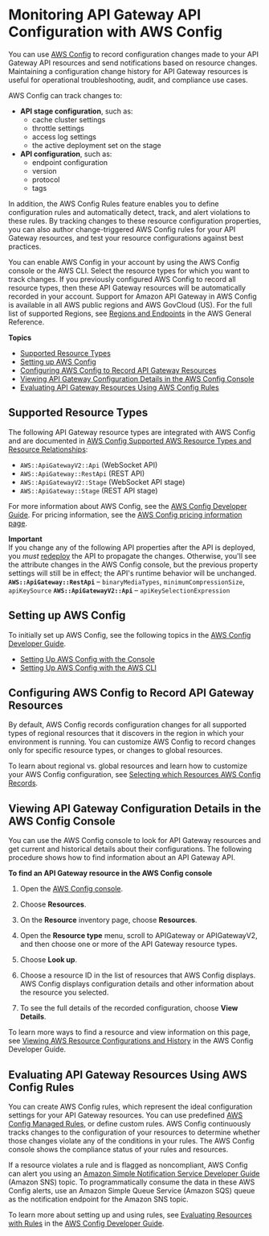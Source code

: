 # Monitoring API Gateway API Configuration with AWS Config<a name="apigateway-config"></a>

You can use [AWS Config](https://aws.amazon.com/config/) to record configuration changes made to your API Gateway API resources and send notifications based on resource changes\. Maintaining a configuration change history for API Gateway resources is useful for operational troubleshooting, audit, and compliance use cases\.

AWS Config can track changes to:
+ **API stage configuration**, such as:
  + cache cluster settings
  + throttle settings
  + access log settings
  + the active deployment set on the stage
+ **API configuration**, such as:
  + endpoint configuration
  + version
  + protocol
  + tags

In addition, the AWS Config Rules feature enables you to define configuration rules and automatically detect, track, and alert violations to these rules\. By tracking changes to these resource configuration properties, you can also author change\-triggered AWS Config rules for your API Gateway resources, and test your resource configurations against best practices\.

You can enable AWS Config in your account by using the AWS Config console or the AWS CLI\. Select the resource types for which you want to track changes\. If you previously configured AWS Config to record all resource types, then these API Gateway resources will be automatically recorded in your account\. Support for Amazon API Gateway in AWS Config is available in all AWS public regions and AWS GovCloud \(US\)\. For the full list of supported Regions, see [Regions and Endpoints](https://docs.aws.amazon.com/general/latest/gr/rande.html#apigateway_region) in the AWS General Reference\.

**Topics**
+ [Supported Resource Types](#apigateway-config-resources-rules)
+ [Setting up AWS Config](#apigateway-config-setup)
+ [Configuring AWS Config to Record API Gateway Resources](#apigateway-config-configuring)
+ [Viewing API Gateway Configuration Details in the AWS Config Console](#apigateway-config-console)
+ [Evaluating API Gateway Resources Using AWS Config Rules](#apigateway-config-rules)

## Supported Resource Types<a name="apigateway-config-resources-rules"></a>

The following API Gateway resource types are integrated with AWS Config and are documented in [AWS Config Supported AWS Resource Types and Resource Relationships](https://docs.aws.amazon.com/config/latest/developerguide/resource-config-reference.html):
+ `AWS::ApiGatewayV2::Api` \(WebSocket API\)
+ `AWS::ApiGateway::RestApi` \(REST API\)
+ `AWS::ApiGatewayV2::Stage` \(WebSocket API stage\)
+ `AWS::ApiGateway::Stage` \(REST API stage\)

For more information about AWS Config, see the [AWS Config Developer Guide](https://docs.aws.amazon.com/config/latest/developerguide/)\. For pricing information, see the [AWS Config pricing information page](https://aws.amazon.com/config/pricing/)\.

**Important**  
If you change any of the following API properties after the API is deployed, you *must* [redeploy](how-to-deploy-api.md) the API to propagate the changes\. Otherwise, you'll see the attribute changes in the AWS Config console, but the previous property settings will still be in effect; the API's runtime behavior will be unchanged\.  
**`AWS::ApiGateway::RestApi`** – `binaryMediaTypes`, `minimumCompressionSize`, `apiKeySource`
**`AWS::ApiGatewayV2::Api`** – `apiKeySelectionExpression`

## Setting up AWS Config<a name="apigateway-config-setup"></a>

To initially set up AWS Config, see the following topics in the [AWS Config Developer Guide](https://docs.aws.amazon.com/config/latest/developerguide/)\.
+ [Setting Up AWS Config with the Console](https://docs.aws.amazon.com/config/latest/developerguide/gs-console.html)
+ [Setting Up AWS Config with the AWS CLI](https://docs.aws.amazon.com/config/latest/developerguide/gs-cli.html)

## Configuring AWS Config to Record API Gateway Resources<a name="apigateway-config-configuring"></a>

By default, AWS Config records configuration changes for all supported types of regional resources that it discovers in the region in which your environment is running\. You can customize AWS Config to record changes only for specific resource types, or changes to global resources\.

To learn about regional vs\. global resources and learn how to customize your AWS Config configuration, see [Selecting which Resources AWS Config Records](https://docs.aws.amazon.com/config/latest/developerguide/select-resources.html)\.

## Viewing API Gateway Configuration Details in the AWS Config Console<a name="apigateway-config-console"></a>

You can use the AWS Config console to look for API Gateway resources and get current and historical details about their configurations\. The following procedure shows how to find information about an API Gateway API\.

**To find an API Gateway resource in the AWS Config console**

1. Open the [AWS Config console](console.aws.amazon.com/config)\.

1. Choose **Resources**\.

1. On the **Resource** inventory page, choose **Resources**\.

1. Open the **Resource type** menu, scroll to APIGateway or APIGatewayV2, and then choose one or more of the API Gateway resource types\.

1. Choose **Look up**\.

1. Choose a resource ID in the list of resources that AWS Config displays\. AWS Config displays configuration details and other information about the resource you selected\.

1. To see the full details of the recorded configuration, choose **View Details**\.

To learn more ways to find a resource and view information on this page, see [Viewing AWS Resource Configurations and History](https://docs.aws.amazon.com/config/latest/developerguide/view-manage-resource.html) in the AWS Config Developer Guide\.

## Evaluating API Gateway Resources Using AWS Config Rules<a name="apigateway-config-rules"></a>

You can create AWS Config rules, which represent the ideal configuration settings for your API Gateway resources\. You can use predefined [AWS Config Managed Rules](https://docs.aws.amazon.com/config/latest/developerguide/managed-rules-by-aws-config.html), or define custom rules\. AWS Config continuously tracks changes to the configuration of your resources to determine whether those changes violate any of the conditions in your rules\. The AWS Config console shows the compliance status of your rules and resources\.

If a resource violates a rule and is flagged as noncompliant, AWS Config can alert you using an [Amazon Simple Notification Service Developer Guide](https://docs.aws.amazon.com/sns/latest/dg/) \(Amazon SNS\) topic\. To programmatically consume the data in these AWS Config alerts, use an Amazon Simple Queue Service \(Amazon SQS\) queue as the notification endpoint for the Amazon SNS topic\.

To learn more about setting up and using rules, see [Evaluating Resources with Rules](https://docs.aws.amazon.com/config/latest/developerguide/evaluate-config.html) in the [AWS Config Developer Guide](https://docs.aws.amazon.com/config/latest/developerguide/)\. 